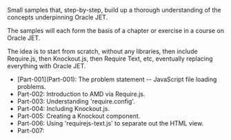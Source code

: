 Small samples that, step-by-step, build up a thorough
understanding of the concepts underpinning Oracle JET.

The samples will each form the basis of a chapter or exercise
in a course on Oracle JET.

The idea is to start from scratch, without any libraries,
then include Require.js, then Knockout.js, then Require Text, etc,
eventually replacing everything with Oracle JET.

<ul>
    <li>
        [Part-001](Part-001): The problem statement -- JavaScript file loading problems.
    </li>
    <li>
        Part-002: Introduction to AMD via Require.js.
    </li>
    <li>
        Part-003: Understanding 'require.config'.
    </li>
    <li>
        Part-004: Including Knockout.js.
    </li>
    <li>
        Part-005: Creating a Knockout component.
    </li>
    <li>
        Part-006: Using 'requirejs-text.js' to separate out the HTML view.
    </li>
    <li>
        Part-007:
    </li>
</ul>